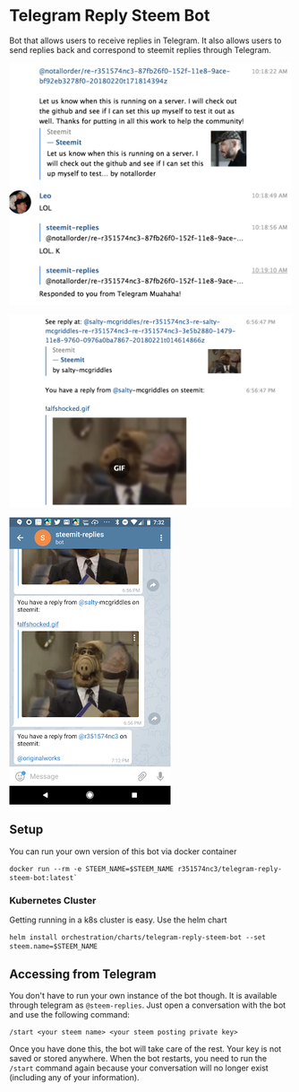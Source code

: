 # Telegram Reply Steem Bot

Bot that allows users to receive replies in Telegram. It also allows users to send replies back and correspond to steemit replies through Telegram.

![](docs/images/telegram1.png)

![](docs/images/telegram2.png)

![](docs/images/telegram3.png)

## Setup

You can run your own version of this bot via docker container

```
docker run --rm -e STEEM_NAME=$STEEM_NAME r351574nc3/telegram-reply-steem-bot:latest`
```

### Kubernetes Cluster

Getting running in a k8s cluster is easy. Use the helm chart

```
helm install orchestration/charts/telegram-reply-steem-bot --set steem.name=$STEEM_NAME
```

## Accessing from Telegram

You don't have to run your own instance of the bot though. It is available through telegram as `@steem-replies`. Just open a conversation with the bot and use the following command:

```
/start <your steem name> <your steem posting private key>
```

Once you have done this, the bot will take care of the rest. Your key is not saved or stored anywhere. When the bot restarts, you need to run the `/start` command again because your conversation will no longer exist (including any of your information).
